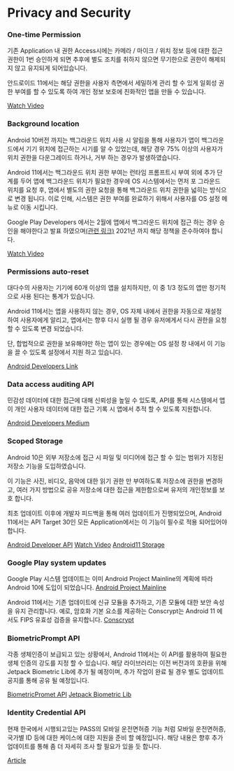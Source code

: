 # Privacy and Security

### One-time Permission

기존 Application 내 권한 Access시에는 
카메라 / 마이크 / 위치 정보 등에 대한 접근 권한이
1번 승인하게 되면 추후에 별도 조치를 취하지 않으면
무기한으로 권한이 해제되지 않고 유지되게 되어있습니다.

안드로이드 11에서는 해당 권한을 사용자 측면에서 세밀하게 관리 할 수 있게
일회성 권한 부여를 할 수 있도록 하여 
개인 정보 보호에 친화적인 앱을 만들 수 있습니다.

[Watch Video](https://youtu.be/MXlVj-EYgIQ)

### Background location

Android 10버전 까지는 백그라운드 위치 사용 시 알림을 통해
사용자가 앱이 백그라운드에서 기기 위치에 접근하는 시기를 알 수 있었는데,
해당 경우 75% 이상의 사용자가 
위치 권한을 다운그레이드 하거나, 거부 하는 경우가 발생하였습니다.

Android 11에서는 백그라운드 위치 권한 부여는 
런타임 프롬프트시 부여 외에 추가 단계를 두어
앱에 백그라운드 위치가 필요한 경우에 OS 시스템에서는 먼저
포 그라운드 위치를 요청 후, 앱에서 별도의 권한 요청을 통해 
백그라운드 위치 권한을 넓히는 방식으로 변경 됩니다.
이로 인해, 시스템은 권한 부여를 완료하기 위해서 사용자를 OS 설정 메뉴로 이동 시킵니다.

Google Play Developers 에서는 2월에 앱에서 백그라운드 위치에 접근 하는 경우
승인을 해야한다고 발표 하였으며[(관련 링크)](https://support.google.com/googleplay/android-developer/answer/9799150)
2021년 까지 해당 정책을 준수하여야 합니다.

[Watch Video](https://www.youtube.com/watch?v=xTVeFJZQ28c&feature=youtu.be)

### Permissions auto-reset

대다수의 사용자는 기기에 60개 이상의 앱을 설치하지만,
이 중 1/3 정도의 앱만 정기적으로 사용 된다는 통계가 있습니다.

Android 11에서는 앱을 사용하지 않는 경우,
OS 자체 내에서 권한을 자동으로 재설정 하여 사용자에게 알리고,
앱에서는 향후 다시 실행 될 경우 유저에게서 다시 권한을 요청 할 수 있도록 변경 되었습니다.

단, 합법적으로 권한을 보유해야만 하는 앱이 있는 경우에는
OS 설정 창 내에서 이 기능을 끌 수 있도록 설정에서 지원 하고 있습니다.

[Android Developers Link](https://developer.android.com/preview/privacy/permissions#auto-reset)

### Data access auditing API

민감성 데이터에 대한 접근에 대해 신뢰성을 높일 수 있도록,
API를 통해 시스템에서 앱이 개인 사용자 데이터에 대한 접근 기록 시 
앱에서 추적 할 수 있도록 지원합니다.

[Android Developers Medium](https://medium.com/androiddevelopers/new-android-11-tools-to-make-apps-more-private-and-stable-c9dcea0af415)

### Scoped Storage

Android 10은 외부 저장소에 접근 시 파일 및 미디어에 접근 할 수 있는
범위가 지정된 저장소 기능을 도입하였습니다.

이 기능은 사진, 비디오, 음악에 대한 읽기 권한 만 부여하도록 저장소에 권한을 변경하고,
여러 가지 방법으로 공유 저장소에 대한 접근을 제한함으로써 유저의 개인정보를 보호 합니다.

최초 업데이트 이후에 개발자 피드백을 통해 여러 업데이트가 진행되었으며,
Android 11에서는 API Target 30인 모든 Application에서는 
이 기능이 필수로 적용 되어있어야 합니다.

[Android Developer API](https://developer.android.com/training/data-storage#scoped-storage)
[Watch Video](https://www.youtube.com/watch?v=RjyYCUW-9tY&feature=youtu.be)
[Android11 Storage](https://developer.android.com/preview/privacy/storage)

### Google Play system updates

Google Play 시스템 업데이트는 이미 Android Project Mainline의 계획에 따라
Android 10에 도입이 되었습니다.
[Android Project Mainline](https://android-developers.googleblog.com/2019/05/fresher-os-with-projects-treble-and-mainline.html)

Android 11에서는 기존 업데이트에 신규 모듈을 추가하고, 기존 모듈에 대한
보안 속성을 유지 관리합니다.
예로, 암호화 기본 요소를 제공하는 Conscrypt는 
Android 11 에서도 FIPS 유효성 검증을 유지합니다.
[Conscrypt](https://source.android.google.cn/devices/architecture/modular-system/conscrypt?hl=ko)

### BiometricPrompt API

각종 생체인증이 보급되고 있는 상황에서,
Android 11에서는 이 API를 활용하여 필요한 생체 인증의 강도를 지정 할 수 있습니다.
해당 라이브러리는 이전 버전과의 호환을 위해 Jetpack Biometric Lib에 추가 될 예정이며,
추가 작업이 완료 될 경우 별도 업데이트 공지를 통해 공유 될 예정입니다.

[BiometricPromet API](https://developer.android.com/preview/features#biometric-auth)
[Jetpack Biometric Lib](https://developer.android.com/jetpack/androidx/releases/biometric)

### Identity Credential API

현재 한국에서 시행되고있는 PASS의 모바일 운전면허증 기능 처럼
모바일 운전면허증, 국가별 ID 등에 대한 케이스에 대한 지원을 준비 할 예정입니다.
해당 내용은 향후 추가 업데이트를 통해 좀 더 자세히 조사 할 필요가 있을 듯 합니다.

[Article](https://www.brookings.edu/techstream/privacy-preserving-credentials-for-smartphones-are-coming/)


